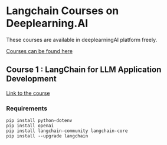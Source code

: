 # Langchain Courses on Deeplearning.AI
These courses are available in deeplearningAI platform freely. 

[Courses can be found here](https://www.deeplearning.ai/courses/?dev_courses_date_desc%5BrefinementList%5D%5Bpartnership%5D%5B0%5D=LangChain)

## Course 1 : LangChain for LLM Application Development
[Link to the course](https://www.deeplearning.ai/short-courses/langchain-for-llm-application-development/)


### Requirements 
```
pip install python-dotenv
pip install openai
pip install langchain-community langchain-core
pip install --upgrade langchain
```